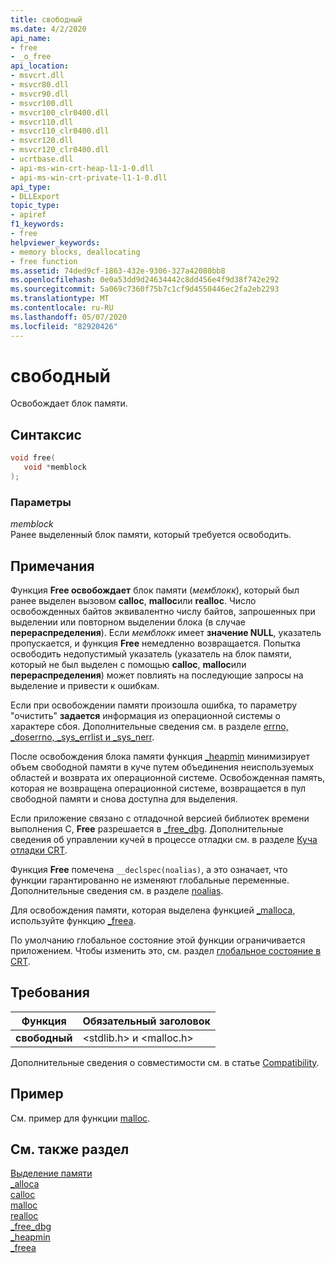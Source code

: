 ```yaml
---
title: свободный
ms.date: 4/2/2020
api_name:
- free
- _o_free
api_location:
- msvcrt.dll
- msvcr80.dll
- msvcr90.dll
- msvcr100.dll
- msvcr100_clr0400.dll
- msvcr110.dll
- msvcr110_clr0400.dll
- msvcr120.dll
- msvcr120_clr0400.dll
- ucrtbase.dll
- api-ms-win-crt-heap-l1-1-0.dll
- api-ms-win-crt-private-l1-1-0.dll
api_type:
- DLLExport
topic_type:
- apiref
f1_keywords:
- free
helpviewer_keywords:
- memory blocks, deallocating
- free function
ms.assetid: 74ded9cf-1863-432e-9306-327a42080bb8
ms.openlocfilehash: 0e0a53dd9d24634442c8dd456e4f9d38f742e292
ms.sourcegitcommit: 5a069c7360f75b7c1cf9d4550446ec2fa2eb2293
ms.translationtype: MT
ms.contentlocale: ru-RU
ms.lasthandoff: 05/07/2020
ms.locfileid: "82920426"
---
```

# <a name="free"></a>свободный

Освобождает блок памяти.

## <a name="syntax"></a>Синтаксис

```C
void free(
   void *memblock
);
```

### <a name="parameters"></a>Параметры

*memblock*<br/>
Ранее выделенный блок памяти, который требуется освободить.

## <a name="remarks"></a>Примечания

Функция **Free освобождает** блок памяти (*мемблокк*), который был ранее выделен вызовом **calloc**, **malloc**или **realloc**. Число освобожденных байтов эквивалентно числу байтов, запрошенных при выделении или повторном выделении блока (в случае **перераспределения**). Если *мемблокк* имеет **значение NULL**, указатель пропускается, и функция **Free** немедленно возвращается. Попытка освободить недопустимый указатель (указатель на блок памяти, который не был выделен с помощью **calloc**, **malloc**или **перераспределения**) может повлиять на последующие запросы на выделение и привести к ошибкам.

Если при освобождении памяти произошла ошибка, то параметру "очистить" **задается** информация из операционной системы о характере сбоя. Дополнительные сведения см. в разделе [errno, _doserrno, _sys_errlist и _sys_nerr](../../c-runtime-library/errno-doserrno-sys-errlist-and-sys-nerr.md).

После освобождения блока памяти функция [_heapmin](heapmin.md) минимизирует объем свободной памяти в куче путем объединения неиспользуемых областей и возврата их операционной системе. Освобожденная память, которая не возвращена операционной системе, возвращается в пул свободной памяти и снова доступна для выделения.

Если приложение связано с отладочной версией библиотек времени выполнения C, **Free** разрешается в [_free_dbg](free-dbg.md). Дополнительные сведения об управлении кучей в процессе отладки см. в разделе [Куча отладки CRT](/visualstudio/debugger/crt-debug-heap-details).

Функция **Free** помечена `__declspec(noalias)`, а это означает, что функции гарантированно не изменяют глобальные переменные. Дополнительные сведения см. в разделе [noalias](../../cpp/noalias.md).

Для освобождения памяти, которая выделена функцией [_malloca](malloca.md), используйте функцию [_freea](freea.md).

По умолчанию глобальное состояние этой функции ограничивается приложением. Чтобы изменить это, см. раздел [глобальное состояние в CRT](../global-state.md).

## <a name="requirements"></a>Требования

|Функция|Обязательный заголовок|
|--------------|---------------------|
|**свободный**|\<stdlib.h> и \<malloc.h>|

Дополнительные сведения о совместимости см. в статье [Compatibility](../../c-runtime-library/compatibility.md).

## <a name="example"></a>Пример

См. пример для функции [malloc](malloc.md).

## <a name="see-also"></a>См. также раздел

[Выделение памяти](../../c-runtime-library/memory-allocation.md)<br/>
[_alloca](alloca.md)<br/>
[calloc](calloc.md)<br/>
[malloc](malloc.md)<br/>
[realloc](realloc.md)<br/>
[_free_dbg](free-dbg.md)<br/>
[_heapmin](heapmin.md)<br/>
[_freea](freea.md)<br/>
